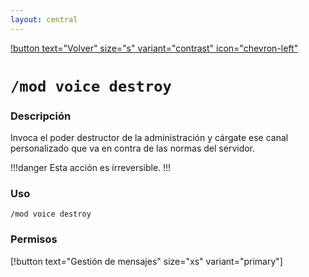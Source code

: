 ```yaml
---
layout: central
---
```


[!button text="Volver" size="s" variant="contrast" icon="chevron-left"](../moderation.md)
# `/mod voice destroy`
### Descripción
Invoca el poder destructor de la administración y cárgate ese canal personalizado que va en contra de las normas del servidor.

!!!danger
Esta acción es irreversible.
!!!

### Uso
```
/mod voice destroy
```

### Permisos
[!button text="Gestión de mensajes" size="xs" variant="primary"]